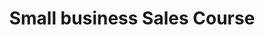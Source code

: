 ---
id: 0
title: Small business Sales Course
snippet: Small business owners are some of the hardest-working individuals in our community. 
image: home.svg
description: Small business owners are some of the hardest-working individuals in our community. Running a small business involves everything! Product design, research, web design, stock control, becoming a marketing guru, sales, customer service, returns, customer complaints the list goes on. In our experience, most small business owners have never learned the basics of effective selling. As a result, many lose thousands of dollars in sales revenue every month. 
overview: Our small business sales course is designed to teach anyone in small business the fundamentals of effective selling. Basics, such as building trust with customers, effective questioning techniques to establish a customer’s needs, how to present products or services effectively, and how to finalize (close the sale) while delighting the customer with fantastic service. As with all our courses, we custom-designed each one for our clients. However, we have listed some common topics included in most courses below.
overviewList:
 - Courses can be run over a 1 – 3-day period depending on your requirements.
 - Courses can be designed to accommodate new business owners, teaching the basics of sales.
 - We can also design advanced-level courses for experienced business people with advanced-level skills.
 - Popular topics include.
 - Attitude determines altitude.
 - Conversation starters.
 - Using questioning techniques to uncover a customer’s needs.
 - Suggestive selling.
 - Upselling & cross-selling.
 - Closing and finalizing the sale.
 - Going the extra mile.
receive:
 - 1-to-3-day custom-designed sale workshop, making selling a natural process.
 - A complete set of student training workbooks.
 - Custom designed role-play simulations specific to your business.
 - Group exercises designed to stimulate participants to help better retain newly learned concepts.
 - Assessment tasks designed to assess retention of newly learned concepts.
 - Follow-up assessment after training course to ensure the desired outcomes have been achieved.
outcomes:
 - Understand the importance of developing & maintaining a positive mindset.
 - How to effectively start a conversation with customers.
 - Questioning techniques that uncover customer needs.
 - Learn to upsell and cross-sell.
 - Develop advanced telephone skills that increase confidence and sales.
 - How to effectively finalize the sale, leaving customers delighted.
 - Become proficient at exercising influence during the sales process.
 - And, of course, how to sell more!
---